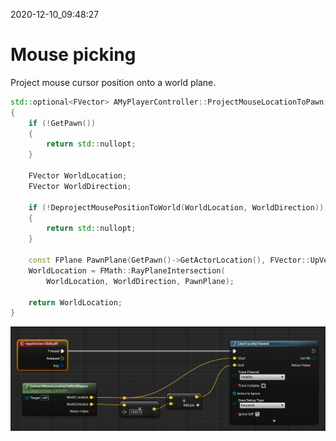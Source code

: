 2020-12-10_09:48:27

# Mouse picking


Project mouse cursor position onto a world plane.

```c++
std::optional<FVector> AMyPlayerController::ProjectMouseLocationToPawn() const
{
    if (!GetPawn())
    {
        return std::nullopt;
    }

    FVector WorldLocation;
    FVector WorldDirection;
    
    if (!DeprojectMousePositionToWorld(WorldLocation, WorldDirection))
    {
        return std::nullopt;
    }

    const FPlane PawnPlane(GetPawn()->GetActorLocation(), FVector::UpVector);
    WorldLocation = FMath::RayPlaneIntersection(
        WorldLocation, WorldDirection, PawnPlane);

    return WorldLocation;
}
```

![Graph_MouseClickLineTrace.png](Images/Graph_MouseClickLineTrace.png)